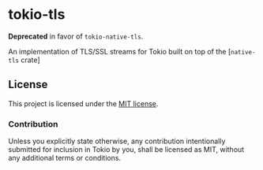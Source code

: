 # tokio-tls

**Deprecated** in favor of `tokio-native-tls`.

An implementation of TLS/SSL streams for Tokio built on top of the [`native-tls`
crate]

## License

This project is licensed under the [MIT license](./LICENSE).

### Contribution

Unless you explicitly state otherwise, any contribution intentionally submitted
for inclusion in Tokio by you, shall be licensed as MIT, without any additional
terms or conditions.
